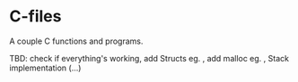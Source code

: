 # C-files
A couple C functions and programs.

TBD: check if everything's working, add Structs eg. , add malloc eg. , Stack implementation (...)
